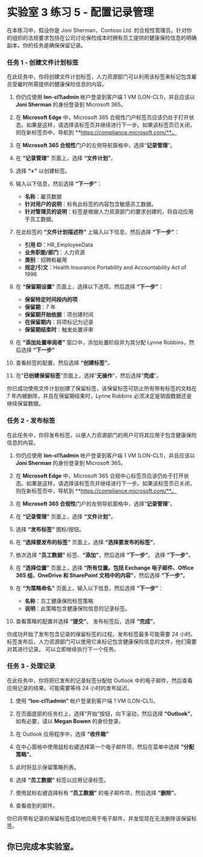 # 实验室 3 练习 5 - 配置记录管理

在本练习中，假设你是 Joni Sherman，Contoso Ltd. 的合规性管理员。针对你的组织的法规要求包括在公司讨论保险成本时拥有员工提供的健康保险信息的明确副本。你的任务是确保保留记录。

### 任务 1 - 创建文件计划标签

在此任务中，你将创建文件计划标签，人力资源部门可以利用该标签来标记包含雇员受雇时所需提供的健康保险信息的内容。

1. 你仍应使用 **lon-cl1\admin** 帐户登录到客户端 1 VM (LON-CL1)，并且应该以 **Joni Sherman** 的身份登录到 Microsoft 365。 

2. 在 **Microsoft Edge** 中，Microsoft 365 合规性门户标签页应该仍处于打开状态。如果是这样，请选择该标签页并继续进行下一步。如果该标签页已关闭，则在新标签页中，导航到 **https://compliance.microsoft.com/**。 

3. 在 **Microsoft 365 合规性**门户的左侧导航窗格中，选择“**记录管理**”。

4. 在 **“记录管理”** 页面上，选择 **“文件计划”**。

5. 选择 **“+”** 以创建标签。

6. 输入以下信息，然后选择 **“下一步”**：
    - **名称**：雇员数据
    - **针对用户的说明**：标有此标签的内容包含敏感员工数据。
    - **针对管理员的说明**：标签是根据人力资源部门的要求创建的，将自动应用于员工数据。

7. 在此标签的 **“文件计划描述符”** 上输入以下信息，然后选择 **“下一步”**：

    - **引用 ID**：HR_EmployeeData
    - **业务职能/部门**：人力资源
    - **类别**：招聘和雇用
    - **规定/引文**：Health Insurance Portability and Accountability Act of 1996

8. 在 **“保留期设置”** 页面上，选择以下选项，然后选择 **“下一步”**：
    - **保留特定时间段内的项**
    - **保留期**：7 年
    - **保留期开始依据**：项创建时间
    - **在保留期内**：将项标记为记录
    - **保留期结束时**：触发处置评审

9. 在 **“添加处置审阅者”** 窗口中，添加处置阶段并为其分配 Lynne Robbins，然后选择 **“下一步”**

10. 查看标签的配置，然后选择 **“创建标签”**。

11. 在“**已创建保留标签**”页面上，选择“**无操作**”，然后选择“**完成**”。

你已成功使用文件计划创建了保留标签，该保留标签可防止所有带有标签的文档在 7 年内被删除，并且在保留期结束时，Lynne Robbins 必须决定是销毁数据还是继续保留数据。

### 任务 2 - 发布标签

在此任务中，你将发布标签，以便人力资源部门的用户可将其应用于包含健康保险信息的内容。  

1. 你仍应使用 **lon-cl1\admin** 帐户登录到客户端 1 VM (LON-CL1)，并且应该以 **Joni Sherman** 的身份登录到 Microsoft 365。 

2. 在 **Microsoft Edge** 中，Microsoft 365 合规中心标签页应该仍处于打开状态。如果是这样，请选择该标签页并继续进行下一步。如果该标签页已关闭，则在新标签页中，导航到 **https://compliance.microsoft.com/**。 

3. 在 **Microsoft 365 合规性**门户的左侧导航窗格中，选择“**记录管理**”。

4. 在 **“记录管理”** 页面上，选择 **“文件计划”**。

5. 选择 **“发布标签”** 图标/按钮。

6. 在 **“选择要发布的标签”** 页面上，选择 **“选择要发布的标签”**。

7. 依次选择 **“员工数据”** 标签、**“添加”**，然后选择 **“下一步”**。  选择 **“下一步”**。

8. 在 **“选择位置”** 页面上，选择 **“所有位置。包括 Exchange 电子邮件、Office 365 组、OneDrive 和 SharePoint 文档中的内容”**，然后选择 **“下一步”**。

9. 在 **“为策略命名”** 页面上，输入以下信息，然后选择 **“下一步”**：
    - **名称**：员工健康保险标签策略
    - **说明**：此策略包含健康保险信息的记录标签。

10. 查看策略的配置并选择 **“提交”**。  发布标签后，选择 **“完成”**。

你成功开始了发布包含记录的保留标签的过程。发布标签最多可能需要 24 小时。标签发布后，人力资源部门可以使用它来标记包含健康保险信息的文件，他们需要对其进行记录。  可以立即继续执行下一个任务。

### 任务 3 - 处理记录

在此任务中，你将把已发布的记录标签分配给 Outlook 中的电子邮件，然后查看应用记录的结果。可能需要等待 24 小时的发布延迟。

1. 使用 **“lon-cl1\admin”** 帐户登录到客户端 1 VM (LON-CL1)。

2. 在页面底部的任务栏上，选择“开始”按钮，向下滚动，然后选择 **“Outlook”**。如有必要，请以 **Megan Bowen** 的身份登录。
 
3. 在 Outlook 应用程序中，选择 **“收件箱”**

4. 在中心窗格中使用鼠标右键选择第一个电子邮件项，然后在菜单中选择 **“分配策略”**。

5. 此时将显示保留策略列表。

6. 选择 **“员工数据”** 标签以应用记录标签。

7. 使用鼠标右键选择标有 **“员工数据”** 的电子邮件项，然后选择 **“删除”**。

8. 查看收到的邮件。

你已将带有记录的保留标签成功地应用于电子邮件，并发现现在无法删除该保留标签。 

## 你已完成本实验室。
